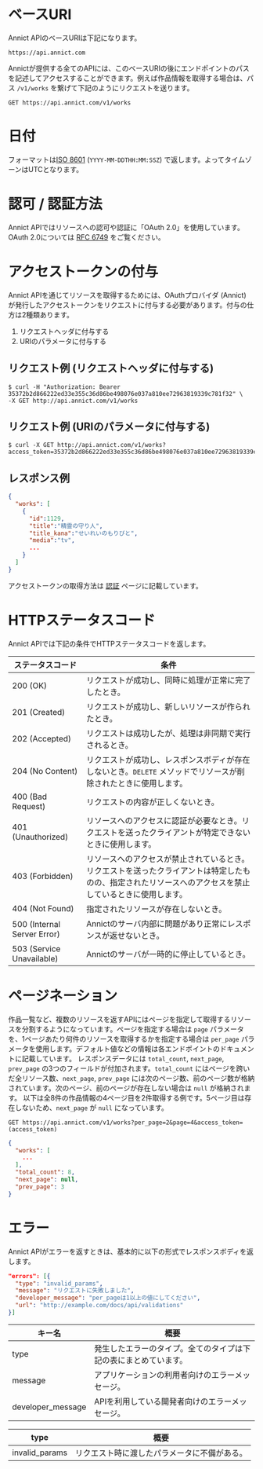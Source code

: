 # ベースURI

Annict APIのベースURIは下記になります。

```
https://api.annict.com
```

Annictが提供する全てのAPIには、このベースURIの後にエンドポイントのパスを記述してアクセスすることができます。例えば作品情報を取得する場合は、パス `/v1/works` を繋げて下記のようにリクエストを送ります。

```
GET https://api.annict.com/v1/works
```


# 日付

フォーマットは[ISO 8601](http://www.iso.org/iso/home/standards/iso8601.htm) (`YYYY-MM-DDTHH:MM:SSZ`) で返します。よってタイムゾーンはUTCとなります。


# 認可 / 認証方法

Annict APIではリソースへの認可や認証に「OAuth 2.0」を使用しています。OAuth 2.0については [RFC 6749](https://tools.ietf.org/html/rfc6749) をご覧ください。


# アクセストークンの付与

Annict APIを通じてリソースを取得するためには、OAuthプロバイダ (Annict) が発行したアクセストークンをリクエストに付与する必要があります。付与の仕方は2種類あります。

1. リクエストヘッダに付与する
2. URIのパラメータに付与する


## リクエスト例 (リクエストヘッダに付与する)

```
$ curl -H "Authorization: Bearer 35372b2d866222ed33e355c36d86be498076e037a810ee72963819339c781f32" \
-X GET http://api.annict.com/v1/works
```


## リクエスト例 (URIのパラメータに付与する)

```
$ curl -X GET http://api.annict.com/v1/works?access_token=35372b2d866222ed33e355c36d86be498076e037a810ee72963819339c781f32
```


## レスポンス例

```json
{
  "works": [
    {
      "id":1129,
      "title":"精霊の守り人",
      "title_kana":"せいれいのもりびと",
      "media":"tv",
      ...
    }
  ]
}
```

アクセストークンの取得方法は [認証](https://annict.wikihub.io/wiki/api/authentication) ページに記載しています。


# HTTPステータスコード

Annict APIでは下記の条件でHTTPステータスコードを返します。

| ステータスコード | 条件 |
| --- | --- |
| 200 (OK) | リクエストが成功し、同時に処理が正常に完了したとき。 |
| 201 (Created) | リクエストが成功し、新しいリソースが作られたとき。 |
| 202 (Accepted) | リクエストは成功したが、処理は非同期で実行されるとき。 |
| 204 (No Content) | リクエストが成功し、レスポンスボディが存在しないとき。`DELETE` メソッドでリソースが削除されたときに使用します。 |
| 400 (Bad Request) | リクエストの内容が正しくないとき。 |
| 401 (Unauthorized) | リソースへのアクセスに認証が必要なとき。リクエストを送ったクライアントが特定できないときに使用します。 |
| 403 (Forbidden) | リソースへのアクセスが禁止されているとき。リクエストを送ったクライアントは特定したものの、指定されたリソースへのアクセスを禁止しているときに使用します。 |
| 404 (Not Found) | 指定されたリソースが存在しないとき。 |
| 500 (Internal Server Error) | Annictのサーバ内部に問題があり正常にレスポンスが返せないとき。 |
| 503 (Service Unavailable) | Annictのサーバが一時的に停止しているとき。 |


# ページネーション

作品一覧など、複数のリソースを返すAPIにはページを指定して取得するリソースを分割するようになっています。ページを指定する場合は `page` パラメータを、1ページあたり何件のリソースを取得するかを指定する場合は `per_page` パラメータを使用します。デフォルト値などの情報は各エンドポイントのドキュメントに記載しています。
レスポンスデータには `total_count`, `next_page`, `prev_page` の3つのフィールドが付加されます。`total_count` にはページを跨いだ全リソース数、`next_page`, `prev_page` には次のページ数、前のページ数が格納されています。次のページ、前のページが存在しない場合は `null` が格納されます。
以下は全8件の作品情報の4ページ目を2件取得する例です。5ページ目は存在しないため、`next_page` が `null` になっています。

```
GET https://api.annict.com/v1/works?per_page=2&page=4&access_token=(access_token)
```

```json
{
  "works": [
    ...
  ],
  "total_count": 8,
  "next_page": null,
  "prev_page": 3
}
```


# エラー

Annict APIがエラーを返すときは、基本的に以下の形式でレスポンスボディを返します。

```json
"errors": [{
  "type": "invalid_params",
  "message": "リクエストに失敗しました",
  "developer_message": "per_pageは1以上の値にしてください",
  "url": "http://example.com/docs/api/validations"
}]
```

| キー名 | 概要 |
| --- | --- |
| type | 発生したエラーのタイプ。全てのタイプは下記の表にまとめています。 |
| message | アプリケーションの利用者向けのエラーメッセージ。 |
| developer_message | APIを利用している開発者向けのエラーメッセージ。 |

| type | 概要 |
| --- | --- |
| invalid_params | リクエスト時に渡したパラメータに不備がある。 |
